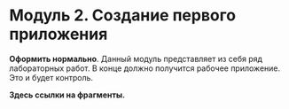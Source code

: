 # Модуль 2. Создание первого приложения

**Оформить нормально**. Данный модуль представляет из себя ряд лабораторных работ. В конце должно получится рабочее приложение. Это и будет контроль.

**Здесь ссылки на фрагменты.**

